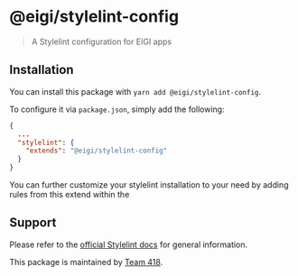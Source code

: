 # @eigi/stylelint-config

> A Stylelint configuration for EIGI apps

## Installation

You can install this package with `yarn add @eigi/stylelint-config`.

To configure it via `package.json`, simply add the following:

```json
{
  ...
  "stylelint": {
    "extends": "@eigi/stylelint-config"
  }
}
```

You can further customize your stylelint installation to your need by adding rules from this extend within the

## Support

Please refer to the [official Stylelint docs](https://stylelint.io/) for general information.

This package is maintained by [Team 418](mailto:418-team@endurance.com).
